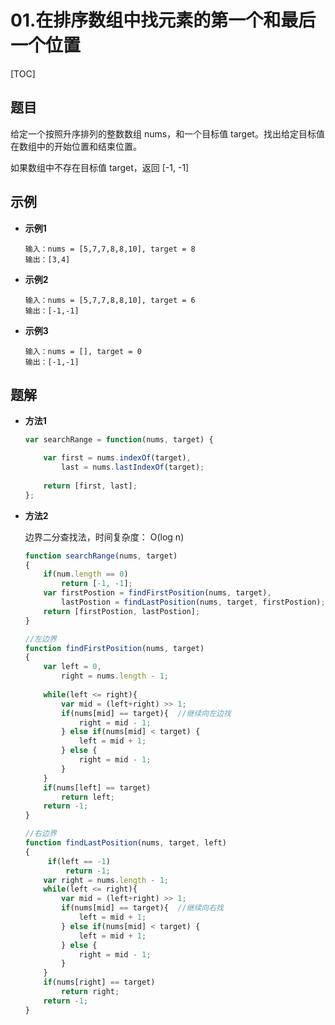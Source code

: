 # 01.在排序数组中找元素的第一个和最后一个位置

[TOC]

## 题目

给定一个按照升序排列的整数数组 nums，和一个目标值 target。找出给定目标值在数组中的开始位置和结束位置。

如果数组中不存在目标值 target，返回 [-1, -1]



## 示例

- **示例1**

  ```
  输入：nums = [5,7,7,8,8,10], target = 8
  输出：[3,4]
  ```

- **示例2**

  ```
  输入：nums = [5,7,7,8,8,10], target = 6
  输出：[-1,-1]
  ```

- **示例3**

  ```
  输入：nums = [], target = 0
  输出：[-1,-1]
  ```



## 题解

- **方法1**

  ```javascript
  var searchRange = function(nums, target) {
  
      var first = nums.indexOf(target),
          last = nums.lastIndexOf(target);
      
      return [first, last];
  };
  ```

- **方法2**

  边界二分查找法，时间复杂度： O(log n)

  ```javascript
  function searchRange(nums, target)
  {
      if(num.length == 0)
          return [-1, -1];
      var firstPostion = findFirstPosition(nums, target),
          lastPostion = findLastPosition(nums, target, firstPostion);  //将左边界传入，缩短查找范围
      return [firstPostion, lastPostion];
  }
  
  //左边界
  function findFirstPosition(nums, target)
  {
      var left = 0,
          right = nums.length - 1;
      
      while(left <= right){
          var mid = (left+right) >> 1;
          if(nums[mid] == target){  //继续向左边找
              right = mid - 1;
          } else if(nums[mid] < target) {
              left = mid + 1;
          } else {
              right = mid - 1;
          }
      }
      if(nums[left] == target)
          return left;
      return -1;
  }
  
  //右边界
  function findLastPosition(nums, target, left)
  {
       if(left == -1)
           return -1;
      var right = nums.length - 1;
      while(left <= right){
          var mid = (left+right) >> 1;
          if(nums[mid] == target){  //继续向右找
              left = mid + 1;
          } else if(nums[mid] < target) {
              left = mid + 1;
          } else {
              right = mid - 1;
          }
      }
      if(nums[right] == target)
          return right;
      return -1;
  }
  ```

  

  

  